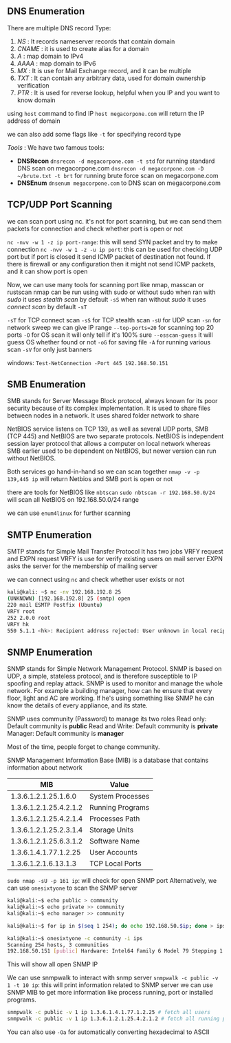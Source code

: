
## DNS Enumeration
There are multiple DNS record Type:
1. *NS* : It records nameserver records that contain domain
2. *CNAME* : it is used to create alias for a domain
3. *A* :  map domain to IPv4
4. *AAAA* : map domain to IPv6
5. *MX* : It is use for Mail Exchange record, and it can be multiple
6. *TXT* : It can contain any arbitrary data, used for domain ownership verification
7. *PTR* : It is used for reverse lookup, helpful when you IP and you want to know domain

using `host` command to find IP
`host megacorpone.com` will return the IP address of domain

we can also add some flags like
`-t` for specifying record type


_Tools_ :
We have two famous tools:
- **DNSRecon**
		`dnsrecon -d megacorpone.com -t std` for running standard DNS scan on megacorpone.com
		`dnsrecon -d megacorpone.com -D ~/brute.txt -t brt` for running brute force scan on megacorpone.com
- **DNSEnum**
		`dnsenum megacorpone.com` to DNS scan on megacorpone.com 


## TCP/UDP Port Scanning
we can scan port using nc. it's not for port scanning, but we can send them packets for connection and check whether port is open or not

`nc -nvv -w 1 -z ip port-range`: this will send SYN packet and try to make connection
`nc -nvv -w 1 -z -u ip port`: this can be used for checking UDP port but if port is closed it send ICMP packet of destination not found. If there is firewall or any configuration then it might not send ICMP packets, and it can show port is open

Now, we can use many tools for scanning port like nmap, masscan or rustscan
nmap can be run using with sudo or without sudo
when ran with *sudo* it uses _stealth scan_ by default `-sS`
when ran without *sudo* it uses _connect scan_ by default `-sT`

`-sT` for TCP connect scan
`-sS` for TCP stealth scan
`-sU` for UDP scan
`-sn` for network sweep we can give IP range
`--top-ports=20` for scanning top 20 ports
`-O` for OS scan it will only tell if it's 100% sure
`--osscan-guess` it will guess OS whether found or not
`-oG` for saving file
`-A` for running various scan
`-sV` for only just banners


windows:
`Test-NetConnection -Port 445 192.168.50.151`

## SMB Enumeration

SMB stands for Server Message Block protocol, always known for its poor security because of its complex implementation. It is used to share files between nodes in a network. It uses shared folder network to share

NetBIOS service listens on TCP 139, as well as several UDP ports, SMB (TCP 445) and NetBIOS are two separate protocols. NetBIOS is independent session layer protocol that allows a computer on local network whereas SMB earlier used to be dependent on NetBIOS, but newer version can run without NetBIOS.

Both services go hand-in-hand so we can scan together
`nmap -v -p 139,445 ip` will return Netbios and SMB port is open or not

there are tools for NetBIOS like `nbtscan`
`sudo nbtscan -r 192.168.50.0/24` will scan all NetBIOS on 192.168.50.0/24 range

we can use `enum4linux` for further scanning


## SMTP Enumeration

SMTP stands for Simple Mail Transfer Protocol
It has two jobs VRFY request and EXPN request
VRFY is use for verify existing users on mail server
EXPN asks the server for the membership of mailing server

we can connect using `nc` and check whether user exists or not
```bash
kali@kali: ~$ nc -nv 192.168.192.8 25
(UNKNOWN) [192.168.192.8] 25 (smtp) open
220 mail ESMTP Postfix (Ubuntu)
VRFY root
252 2.0.0 root
VRFY hk
550 5.1.1 <hk>: Recipient address rejected: User unknown in local recipient table

```


## SNMP Enumeration

SNMP stands for Simple Network Management Protocol.
SNMP is based on UDP, a simple, stateless protocol, and is therefore susceptible to IP spoofing and replay attack. SNMP is used to monitor and manage the whole network. For example a building manager, how can he ensure that every floor, light and AC are working. If he's using something like SNMP he can know the details of every appliance, and its state.

SNMP uses community (Password) to manage its two roles
Read only: Default community is **public**
Read and Write: Default community is **private**
Manager: Default community is **manager**

Most of the time, people forget to change community. 

SNMP Management Information Base (MIB) is a database that contains information about network

| MIB  | Value  |
|---|---|
|1.3.6.1.2.1.25.1.6.0|System Processes|
|1.3.6.1.2.1.25.4.2.1.2|Running Programs|
|1.3.6.1.2.1.25.4.2.1.4|Processes Path|
|1.3.6.1.2.1.25.2.3.1.4|Storage Units|
|1.3.6.1.2.1.25.6.3.1.2|Software Name|
|1.3.6.1.4.1.77.1.2.25|User Accounts|
|1.3.6.1.2.1.6.13.1.3|TCP Local Ports|

`sudo nmap -sU -p 161 ip`: will check for open SNMP port
Alternatively, we can use `onesixtyone` to scan the SNMP server
```bash
kali@kali:~$ echo public > community
kali@kali:~$ echo private >> community
kali@kali:~$ echo manager >> community

kali@kali:~$ for ip in $(seq 1 254); do echo 192.168.50.$ip; done > ips

kali@kali:~$ onesixtyone -c community -i ips
Scanning 254 hosts, 3 communities
192.168.50.151 [public] Hardware: Intel64 Family 6 Model 79 Stepping 1 AT/AT COMPATIBLE - Software: Windows Version 6.3 (Build 17763 Multiprocessor Free)
```
This will show all open SNMP IP

We can use snmpwalk to interact with snmp server 
`snmpwalk -c public -v 1 -t 10 ip`: this will print information related to SNMP server
we can use SNMP MIB to get more information like process running, port or installed programs.
```bash
snmpwalk -c public -v 1 ip 1.3.6.1.4.1.77.1.2.25 # fetch all users
snmpwalk -c public -v 1 ip 1.3.6.1.2.1.25.4.2.1.2 # fetch all running process
```

You can also use `-Oa` for automatically converting hexadecimal to ASCII


